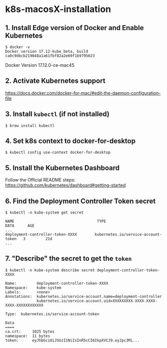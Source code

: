 # k8s-macosX-installation

## 1. Install Edge version of Docker and Enable Kubernetes
````
$ docker -v
Docker version 17.12-kube_beta, build ca0c9dbcb219048a1a61fbf82a2e69f1b9795023
````
Docker Version 17.12.0-ce-mac45

## 2. Activate Kubernetes support

https://docs.docker.com/docker-for-mac/#edit-the-daemon-configuration-file

## 3. Install `kubectl` (if not installed)

`$ brew install kubectl`

## 4. Set k8s context to docker-for-desktop

`$ kubectl config use-context docker-for-desktop`

## 5. Install the **Kubernetes Dashboard**

Follow the Official README steps: https://github.com/kubernetes/dashboard#getting-started

## 6. Find the **Deployment Controller Token** secret

```
$ kubectl -n kube-system get secret

NAME                                     TYPE                                  DATA      AGE
...
deployment-controller-token-XXXX        kubernetes.io/service-account-token   3         21d
...
```

## 7. "Describe" the secret to get the `token`

````
$ kubectl -n kube-system describe secret deployment-controller-token-XXXX

Name:         deployment-controller-token-XXXX
Namespace:    kube-system
Labels:       <none>
Annotations:  kubernetes.io/service-account.name=deployment-controller
              kubernetes.io/service-account.uid=XXXXXXXXX-XXXX-XXXX-XXXX-XXXXXXXXXXXX

Type:  kubernetes.io/service-account-token

Data
====
ca.crt:     1025 bytes
namespace:  11 bytes
token:      eyJhbGciOiJSUzI1NiIsInR5cCI6IkpXVCJ9.eyJpc3Mi...
````
